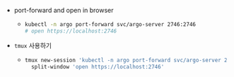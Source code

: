 - port-forward and open in browser
	- ```sh
	  kubectl -n argo port-forward svc/argo-server 2746:2746
	  # open https://localhost:2746
	  ```
- `tmux` 사용하기
	- ```sh
	  tmux new-session 'kubectl -n argo port-forward svc/argo-server 2746:2746' \; \
	    split-window 'open https://localhost:2746'
	  ```